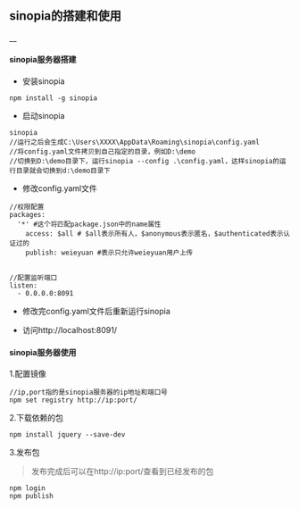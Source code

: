## sinopia的搭建和使用
__

#### sinopia服务器搭建

* 安装sinopia

```
npm install -g sinopia 
```

* 启动sinopia

```
sinopia
//运行之后会生成C:\Users\XXXX\AppData\Roaming\sinopia\config.yaml
//将config.yaml文件拷贝到自己指定的目录，例如D:\demo
//切换到D:\demo目录下，运行sinopia --config .\config.yaml，这样sinopia的运行目录就会切换到d:\demo目录下
```

* 修改config.yaml文件

```
//权限配置
packages:
  '*' #这个将匹配package.json中的name属性
    access: $all # $all表示所有人，$anonymous表示匿名，$authenticated表示认证过的
    publish: weieyuan #表示只允许weieyuan用户上传


//配置监听端口
listen:
  - 0.0.0.0:8091
```

* 修改完config.yaml文件后重新运行sinopia

* 访问http://localhost:8091/

#### sinopia服务器使用

1.配置镜像

```
//ip,port指的是sinopia服务器的ip地址和端口号
npm set registry http://ip:port/
```

2.下载依赖的包
```
npm install jquery --save-dev
```

3.发布包
> 发布完成后可以在http://ip:port/查看到已经发布的包

```
npm login
npm publish
```